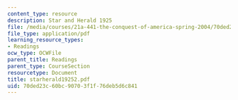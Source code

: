 ```yaml
---
content_type: resource
description: Star and Herald 1925
file: /media/courses/21a-441-the-conquest-of-america-spring-2004/70ded23c60bc90703f1f76deb5d6c841_starherald19252.pdf
file_type: application/pdf
learning_resource_types:
- Readings
ocw_type: OCWFile
parent_title: Readings
parent_type: CourseSection
resourcetype: Document
title: starherald19252.pdf
uid: 70ded23c-60bc-9070-3f1f-76deb5d6c841
---
```

